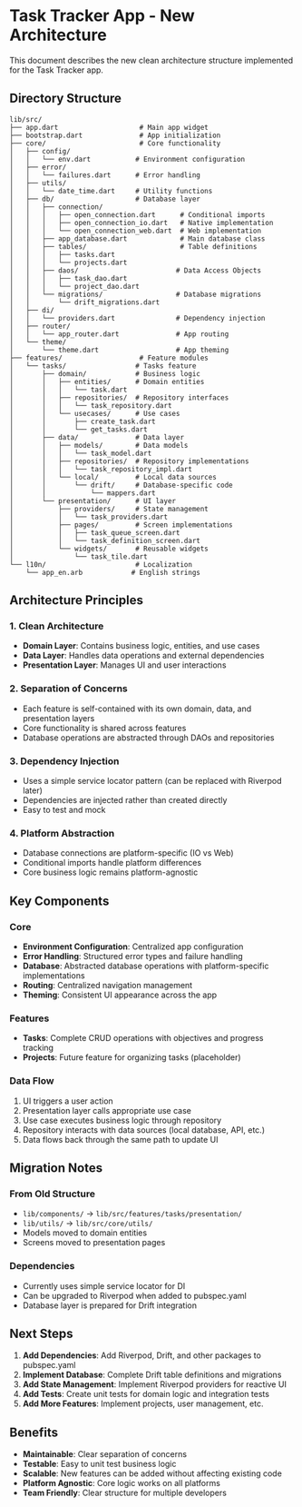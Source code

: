 # Task Tracker App - New Architecture

This document describes the new clean architecture structure implemented for the Task Tracker app.

## Directory Structure

```
lib/src/
├── app.dart                    # Main app widget
├── bootstrap.dart              # App initialization
├── core/                       # Core functionality
│   ├── config/
│   │   └── env.dart           # Environment configuration
│   ├── error/
│   │   └── failures.dart      # Error handling
│   ├── utils/
│   │   └── date_time.dart     # Utility functions
│   ├── db/                    # Database layer
│   │   ├── connection/
│   │   │   ├── open_connection.dart      # Conditional imports
│   │   │   ├── open_connection_io.dart   # Native implementation
│   │   │   └── open_connection_web.dart  # Web implementation
│   │   ├── app_database.dart             # Main database class
│   │   ├── tables/                       # Table definitions
│   │   │   ├── tasks.dart
│   │   │   └── projects.dart
│   │   ├── daos/                        # Data Access Objects
│   │   │   ├── task_dao.dart
│   │   │   └── project_dao.dart
│   │   └── migrations/                  # Database migrations
│   │       └── drift_migrations.dart
│   ├── di/
│   │   └── providers.dart               # Dependency injection
│   ├── router/
│   │   └── app_router.dart              # App routing
│   └── theme/
│       └── theme.dart                   # App theming
├── features/                   # Feature modules
│   └── tasks/                 # Tasks feature
│       ├── domain/            # Business logic
│       │   ├── entities/      # Domain entities
│       │   │   └── task.dart
│       │   ├── repositories/  # Repository interfaces
│       │   │   └── task_repository.dart
│       │   └── usecases/      # Use cases
│       │       ├── create_task.dart
│       │       └── get_tasks.dart
│       ├── data/              # Data layer
│       │   ├── models/        # Data models
│       │   │   └── task_model.dart
│       │   ├── repositories/  # Repository implementations
│       │   │   └── task_repository_impl.dart
│       │   └── local/         # Local data sources
│       │       └── drift/     # Database-specific code
│       │           └── mappers.dart
│       └── presentation/      # UI layer
│           ├── providers/     # State management
│           │   └── task_providers.dart
│           ├── pages/         # Screen implementations
│           │   ├── task_queue_screen.dart
│           │   └── task_definition_screen.dart
│           └── widgets/       # Reusable widgets
│               └── task_tile.dart
└── l10n/                      # Localization
    └── app_en.arb            # English strings
```

## Architecture Principles

### 1. Clean Architecture
- **Domain Layer**: Contains business logic, entities, and use cases
- **Data Layer**: Handles data operations and external dependencies
- **Presentation Layer**: Manages UI and user interactions

### 2. Separation of Concerns
- Each feature is self-contained with its own domain, data, and presentation layers
- Core functionality is shared across features
- Database operations are abstracted through DAOs and repositories

### 3. Dependency Injection
- Uses a simple service locator pattern (can be replaced with Riverpod later)
- Dependencies are injected rather than created directly
- Easy to test and mock

### 4. Platform Abstraction
- Database connections are platform-specific (IO vs Web)
- Conditional imports handle platform differences
- Core business logic remains platform-agnostic

## Key Components

### Core
- **Environment Configuration**: Centralized app configuration
- **Error Handling**: Structured error types and failure handling
- **Database**: Abstracted database operations with platform-specific implementations
- **Routing**: Centralized navigation management
- **Theming**: Consistent UI appearance across the app

### Features
- **Tasks**: Complete CRUD operations with objectives and progress tracking
- **Projects**: Future feature for organizing tasks (placeholder)

### Data Flow
1. UI triggers a user action
2. Presentation layer calls appropriate use case
3. Use case executes business logic through repository
4. Repository interacts with data sources (local database, API, etc.)
5. Data flows back through the same path to update UI

## Migration Notes

### From Old Structure
- `lib/components/` → `lib/src/features/tasks/presentation/`
- `lib/utils/` → `lib/src/core/utils/`
- Models moved to domain entities
- Screens moved to presentation pages

### Dependencies
- Currently uses simple service locator for DI
- Can be upgraded to Riverpod when added to pubspec.yaml
- Database layer is prepared for Drift integration

## Next Steps

1. **Add Dependencies**: Add Riverpod, Drift, and other packages to pubspec.yaml
2. **Implement Database**: Complete Drift table definitions and migrations
3. **Add State Management**: Implement Riverpod providers for reactive UI
4. **Add Tests**: Create unit tests for domain logic and integration tests
5. **Add More Features**: Implement projects, user management, etc.

## Benefits

- **Maintainable**: Clear separation of concerns
- **Testable**: Easy to unit test business logic
- **Scalable**: New features can be added without affecting existing code
- **Platform Agnostic**: Core logic works on all platforms
- **Team Friendly**: Clear structure for multiple developers
